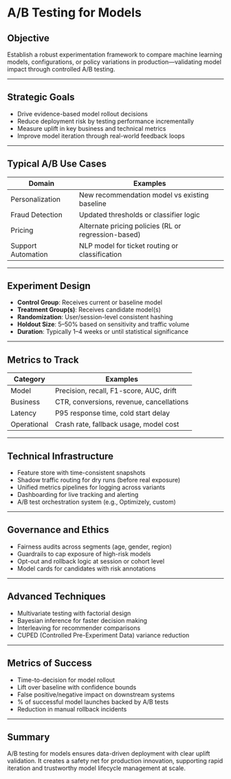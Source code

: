 # A/B Testing for Models

## Objective
Establish a robust experimentation framework to compare machine learning models, configurations, or policy variations in production—validating model impact through controlled A/B testing.

---

## Strategic Goals
- Drive evidence-based model rollout decisions
- Reduce deployment risk by testing performance incrementally
- Measure uplift in key business and technical metrics
- Improve model iteration through real-world feedback loops

---

## Typical A/B Use Cases
| Domain | Examples |
|--------|----------|
| Personalization | New recommendation model vs existing baseline |
| Fraud Detection | Updated thresholds or classifier logic |
| Pricing | Alternate pricing policies (RL or regression-based) |
| Support Automation | NLP model for ticket routing or classification |

---

## Experiment Design
- **Control Group**: Receives current or baseline model
- **Treatment Group(s)**: Receives candidate model(s)
- **Randomization**: User/session-level consistent hashing
- **Holdout Size**: 5–50% based on sensitivity and traffic volume
- **Duration**: Typically 1–4 weeks or until statistical significance

---

## Metrics to Track
| Category | Examples |
|----------|----------|
| Model | Precision, recall, F1-score, AUC, drift |
| Business | CTR, conversions, revenue, cancellations |
| Latency | P95 response time, cold start delay |
| Operational | Crash rate, fallback usage, model cost |

---

## Technical Infrastructure
- Feature store with time-consistent snapshots
- Shadow traffic routing for dry runs (before real exposure)
- Unified metrics pipelines for logging across variants
- Dashboarding for live tracking and alerting
- A/B test orchestration system (e.g., Optimizely, custom)

---

## Governance and Ethics
- Fairness audits across segments (age, gender, region)
- Guardrails to cap exposure of high-risk models
- Opt-out and rollback logic at session or cohort level
- Model cards for candidates with risk annotations

---

## Advanced Techniques
- Multivariate testing with factorial design
- Bayesian inference for faster decision making
- Interleaving for recommender comparisons
- CUPED (Controlled Pre-Experiment Data) variance reduction

---

## Metrics of Success
- Time-to-decision for model rollout
- Lift over baseline with confidence bounds
- False positive/negative impact on downstream systems
- % of successful model launches backed by A/B tests
- Reduction in manual rollback incidents

---

## Summary
A/B testing for models ensures data-driven deployment with clear uplift validation. It creates a safety net for production innovation, supporting rapid iteration and trustworthy model lifecycle management at scale.
